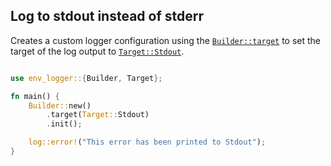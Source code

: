 ## Log to stdout instead of stderr


Creates a custom logger configuration using the [`Builder::target`] to set the target of the log output to [`Target::Stdout`].

```rust

use env_logger::{Builder, Target};

fn main() {
    Builder::new()
        .target(Target::Stdout)
        .init();

    log::error!("This error has been printed to Stdout");
}
```

[`Builder::target`]: https://docs.rs/env_logger/*/env_logger/struct.Builder.html#method.target
[`Target::Stdout`]: https://docs.rs/env_logger/*/env_logger/fmt/enum.Target.html
